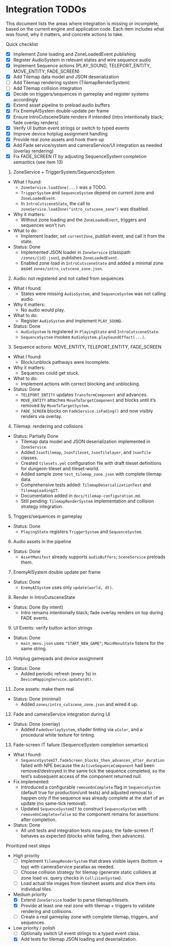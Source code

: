 # Integration TODOs

This document lists the areas where integration is missing or incomplete, based on the current engine and application code. Each item includes what was found, why it matters, and concrete actions to take.

Quick checklist
- [x] Implement Zone loading and ZoneLoadedEvent publishing
- [x] Register AudioSystem in relevant states and wire sequence audio
- [x] Implement Sequence actions (PLAY_SOUND, TELEPORT_ENTITY, MOVE_ENTITY, FADE_SCREEN)
- [x] Add Tilemap data model and JSON deserialization
- [ ] Add Tilemap rendering system (TilemapRenderSystem)
- [ ] Add Tilemap collision integration
- [x] Decide on triggers/sequences in gameplay and register systems accordingly
- [x] Extend asset pipeline to preload audio buffers
- [x] Fix EnemyAISystem double-update per frame
- [x] Ensure IntroCutsceneState renders if intended (intro intentionally black; fade overlay renders)
- [x] Verify UI button event strings or switch to typed events
- [x] Improve device hotplug assignment handling
- [x] Provide real zone assets and hook them up
- [x] Add Fade service/system and cameraService/UI integration as needed (overlay rendering)
- [x] Fix FADE_SCREEN IT by adjusting SequenceSystem completion semantics (see item 13)

1) ZoneService + TriggerSystem/SequenceSystem
- What I found:
  - `ZoneService.loadZone(...)` was a TODO.
  - `TriggerSystem` and `SequenceSystem` depend on current zone and `ZoneLoadedEvent`.
  - In `IntroCutsceneState`, the call to `zoneService.loadZone("intro_cutscene_zone")` was disabled.
- Why it matters:
  - Without zone loading and the `ZoneLoadedEvent`, triggers and sequences won’t run.
- What to do:
  - Implement loader, set `currentZone`, publish event, and call it from the state.
- Status: Done
  - Implemented JSON loader in `ZoneService` (classpath `/zones/{id}.json`), publishes `ZoneLoadedEvent`.
  - Enabled zone load in `IntroCutsceneState` and added a minimal zone asset `zones/intro_cutscene_zone.json`.

2) Audio: not registered and not called from sequences
- What I found:
  - States were missing `AudioSystem`, and `SequenceSystem` was not calling audio.
- Why it matters:
  - No audio would play.
- What to do:
  - Register `AudioSystem` and implement `PLAY_SOUND`.
- Status: Done
  - `AudioSystem` is registered in `PlayingState` and `IntroCutsceneState`.
  - `SequenceSystem` invokes `AudioSystem.playSoundEffect(...)`.

3) Sequence actions: MOVE_ENTITY, TELEPORT_ENTITY, FADE_SCREEN
- What I found:
  - Block/unblock pathways were incomplete.
- Why it matters:
  - Sequences could get stuck.
- What to do:
  - Implement actions with correct blocking and unblocking.
- Status: Done
  - `TELEPORT_ENTITY` updates `TransformComponent` and advances.
  - `MOVE_ENTITY` attaches `MoveToTargetComponent` and blocks until it’s removed by `MoveToTargetSystem`.
  - `FADE_SCREEN` blocks on `FadeService.isFading()` and now visibly renders via overlay.

4) Tilemap: rendering and collisions
- Status: Partially Done
  - Tilemap data model and JSON deserialization implemented in `ZoneService`.
  - Added `JsonTilemap`, `JsonTileset`, `JsonTilelayer`, and `JsonTile` classes.
  - Created `tilesets.yml` configuration file with draft tileset definitions for dungeon-tileset and tileset-world.
  - Added sample zone `test_tilemap_zone.json` with complete tilemap data.
  - Comprehensive tests added: `TilemapDeserializationTest` and `TilemapLoadingIT`.
  - Documentation added in `docs/tilemap-configuration.md`.
  - Still pending: `TilemapRenderSystem` implementation and collision strategy integration.

5) Triggers/sequences in gameplay
- Status: Done
  - `PlayingState` registers `TriggerSystem` and `SequenceSystem`.

6) Audio assets in the pipeline
- Status: Done
  - `AssetManifest` already supports `audioBuffers`; `SceneService` preloads them.

7) EnemyAISystem double update per frame
- Status: Done
  - `EnemyAISystem` uses only `update(world, dt)`.

8) Render in IntroCutsceneState
- Status: Done (by intent)
  - Intro remains intentionally black; fade overlay renders on top during FADE events.

9) UI Events: verify button action strings
- Status: Done
  - `main_menu.json` uses `"START_NEW_GAME"`; `MainMenuState` listens for the same string.

10) Hotplug gamepads and device assignment
- Status: Done
  - Added periodic refresh (every 1s) in `DeviceMappingService.update(dt)`.

11) Zone assets: make them real
- Status: Done (minimal)
  - Added `zones/intro_cutscene_zone.json` and wired it up.

12) Fade and cameraService integration during UI
- Status: Done (overlay)
  - Added `FadeOverlaySystem`, shader tinting via `uColor`, and a procedural white texture for tinting.

13) Fade-screen IT failure (SequenceSystem completion semantics)
- What I found:
  - `SequenceSystemIT.fadeScreen_blocks_then_advances_after_duration` failed with NPE because the `ActiveSequenceComponent` had been removed/destroyed in the same tick the sequence completed, so the test’s subsequent access of the component returned null.
- Fix implemented:
  - Introduced a configurable `removeOnComplete` flag in `SequenceSystem` (default true for production/unit tests) and adjusted removal to happen only if the sequence was already complete at the start of an update (no same-tick removal).
  - Updated `SequenceSystemIT` to construct `SequenceSystem` with `removeOnComplete=false` so the component remains for assertions after completion.
- Status: Done
  - All unit tests and integration tests now pass; the fade-screen IT behaves as expected (blocks while fading, then advances).

Prioritized next steps
- High priority
  - [ ] Implement `TilemapRenderSystem` that draws visible layers (bottom → top) with cameraService parallax as needed.
  - [ ] Choose collision strategy for tilemap (generate static colliders at zone load vs. query checks in `CollisionSystem`).
  - [ ] Load actual tile images from tilesheet assets and slice them into individual tiles.
- Medium priority
  - [x] Extend `ZoneService` loader to parse tilemap/tilesets.
  - [x] Provide at least one real zone with tilemap + triggers to validate rendering and collisions.
  - [ ] Create a real gameplay zone with complete tilemap, triggers, and sequences.
- Low priority / polish
  - [ ] Optionally switch UI event strings to a typed event class.
  - [x] Add tests for tilemap JSON loading and deserialization.
